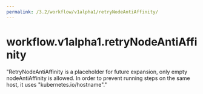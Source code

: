 ```yaml
---
permalink: /3.2/workflow/v1alpha1/retryNodeAntiAffinity/
---
```


# workflow.v1alpha1.retryNodeAntiAffinity

"RetryNodeAntiAffinity is a placeholder for future expansion, only empty nodeAntiAffinity is allowed. In order to prevent running steps on the same host, it uses \"kubernetes.io/hostname\"."